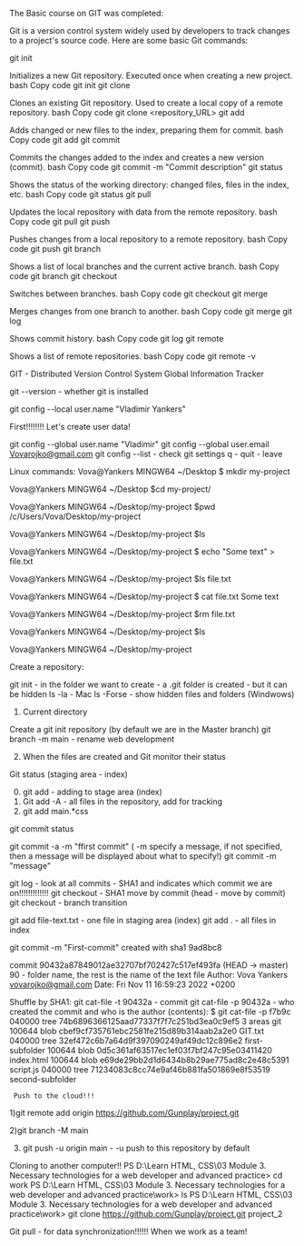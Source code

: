 The Basic course on GIT was completed:

Git is a version control system widely used by developers to track changes to a project's source code. Here are some basic Git commands:

git init

Initializes a new Git repository. Executed once when creating a new project.
bash
Copy code
git init
git clone

Clones an existing Git repository. Used to create a local copy of a remote repository.
bash
Copy code
git clone <repository_URL>
git add

Adds changed or new files to the index, preparing them for commit.
bash
Copy code
git add <filename>
git commit

Commits the changes added to the index and creates a new version (commit).
bash
Copy code
git commit -m "Commit description"
git status

Shows the status of the working directory: changed files, files in the index, etc.
bash
Copy code
git status
git pull

Updates the local repository with data from the remote repository.
bash
Copy code
git pull
git push

Pushes changes from a local repository to a remote repository.
bash
Copy code
git push
git branch

Shows a list of local branches and the current active branch.
bash
Copy code
git branch
git checkout

Switches between branches.
bash
Copy code
git checkout <branch name>
git merge

Merges changes from one branch to another.
bash
Copy code
git merge <branch name>
git log

Shows commit history.
bash
Copy code
git log
git remote

Shows a list of remote repositories.
bash
Copy code
git remote -v


GIT - Distributed Version Control System
  Global Information Tracker

git --version - whether git is installed


git config --local user.name "Vladimir Yankers"

First!!!!!!!! Let's create user data!

git config --global user.name "Vladimir"
git config --global user.email Vovarojko@gmail.com
git config --list - check git settings
q - quit - leave

Linux commands:
Vova@Yankers MINGW64 ~/Desktop
$ mkdir my-project

Vova@Yankers MINGW64 ~/Desktop
$cd my-project/

Vova@Yankers MINGW64 ~/Desktop/my-project
$pwd
/c/Users/Vova/Desktop/my-project

Vova@Yankers MINGW64 ~/Desktop/my-project
$ls

Vova@Yankers MINGW64 ~/Desktop/my-project
$ echo "Some text" > file.txt

Vova@Yankers MINGW64 ~/Desktop/my-project
$ls
file.txt

Vova@Yankers MINGW64 ~/Desktop/my-project
$ cat file.txt
Some text

Vova@Yankers MINGW64 ~/Desktop/my-project
$rm file.txt

Vova@Yankers MINGW64 ~/Desktop/my-project
$ls

Vova@Yankers MINGW64 ~/Desktop/my-project



Create a repository:

git init - in the folder we want to create - a .git folder is created - but it can be hidden
ls -la - Mac
ls -Forse - show hidden files and folders (Windwows)
1) Current directory

Create a git init repository (by default we are in the Master branch)
git branch -m main - rename web development

2) When the files are created and Git monitor their status

Git status (staging area - index)



0) git add - adding to stage area (index)
1) Git add -A - all files in the repository, add for tracking
2) git add main.*css

git commit status

git commit -a -m "ffirst commit" ( -m specify a message, if not specified, then a message will be displayed about what to specify!)
git commit -m "message"

git log - look at all commits - SHA1 and indicates which commit we are on!!!!!!!!!!!!!
git checkout <commit hash> - SHA1 move by commit (head - move by commit)
git checkout <branch name> - branch transition

git add file-text.txt - one file in staging area (index)
git add . - all files in index

git commit -m "First-commit" created with sha1 9ad8bc8

commit 90432a87849012ae32707bf702427c517ef493fa (HEAD -> master) 90 - folder name, the rest is the name of the text file
Author: Vova Yankers <vovarojko@gmail.com>
Date: Fri Nov 11 16:59:23 2022 +0200

Shuffle by SHA1:
git cat-file -t 90432a - commit
git cat-file -p 90432a - who created the commit and who is the author (contents):
$ git cat-file -p f7b9c
040000 tree 74b6896366125aad77337f7f7c251bd3ea0c9ef5 3 areas git
100644 blob cbef9cf735761ebc2581fe215d89b314aab2a2e0 GIT.txt
040000 tree 32ef472c6b7a64d9f397090249af49dc12c896e2 first-subfolder
100644 blob 0d5c361af63517ec1ef03f7bf247c95e03411420 index.html
100644 blob e69de29bb2d1d6434b8b29ae775ad8c2e48c5391 script.js
040000 tree 71234083c8cc74e9af46b881fa501869e8f53519 second-subfolder



     Push to the cloud!!!
1)git remote add origin https://github.com/Gunplay/project.git

2)git branch -M main

3) git push -u origin main - -u push to this repository by default

Cloning to another computer!!
PS D:\Learn HTML, CSS\03 Module 3. Necessary technologies for a web developer and advanced practice> cd work
PS D:\Learn HTML, CSS\03 Module 3. Necessary technologies for a web developer and advanced practice\work> ls
PS D:\Learn HTML, CSS\03 Module 3. Necessary technologies for a web developer and advanced practice\work> git clone https://github.com/Gunplay/project.git project_2

Git pull - for data synchronization!!!!!! When we work as a team!
